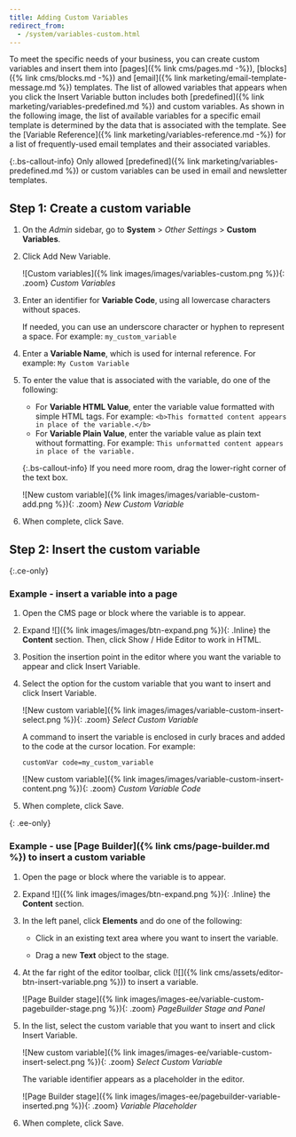 ```yaml
---
title: Adding Custom Variables
redirect_from:
  - /system/variables-custom.html
---
```


To meet the specific needs of your business, you can create custom variables and insert them into [pages]({% link cms/pages.md -%}), [blocks]({% link cms/blocks.md -%}) and [email]({% link marketing/email-template-message.md %}) templates. The list of allowed variables that appears when you click the Insert Variable button includes both [predefined]({% link marketing/variables-predefined.md %}) and custom variables. As shown in the following image, the list of available variables for a specific email template is determined by the data that is associated with the template. See the [Variable Reference]({% link marketing/variables-reference.md -%}) for a list of frequently-used email templates and their associated variables.

{:.bs-callout-info}
Only allowed [predefined]({% link marketing/variables-predefined.md %}) or custom variables can be used in email and newsletter templates.

## Step 1: Create a custom variable

1. On the _Admin_ sidebar, go to **System** > _Other Settings_ > **Custom Variables**.

1. Click <span class="btn">Add New Variable</span>.

   ![Custom variables]({% link images/images/variables-custom.png %}){: .zoom}
   _Custom Variables_

1. Enter an identifier for **Variable Code**, using all lowercase characters without spaces.

   If needed, you can use an underscore character or hyphen to represent a space. For example: `my_custom_variable`

1. Enter a **Variable Name**, which is used for internal reference. For example: `My Custom Variable`

1. To enter the value that is associated with the variable, do one of the following:

   - For **Variable HTML Value**, enter the variable value formatted with simple HTML tags. For example:
      `<b>This formatted content appears in place of the variable.</b>`
   - For **Variable Plain Value**, enter the variable value as plain text without formatting. For example:
      `This unformatted content appears in place of the variable.`

   {:.bs-callout-info}
   If you need more room, drag the lower-right corner of the text box.

   ![New custom variable]({% link images/images/variable-custom-add.png %}){: .zoom}
   _New Custom Variable_

1. When complete, click <span class="btn">Save</span>.

## Step 2: Insert the custom variable

{:.ce-only}
### Example - insert a variable into a page

1. Open the CMS page or block where the variable is to appear.

1. Expand ![]({% link images/images/btn-expand.png %}){: .Inline} the **Content** section. Then, click <span class="btn">Show / Hide Editor</span> to work in HTML.

1. Position the insertion point in the editor where you want the variable to appear and click <span class="btn">Insert Variable</span>.

1. Select the option for the custom variable that you want to insert and click <span class="btn">Insert Variable</span>.

   ![New custom variable]({% link images/images/variable-custom-insert-select.png %}){: .zoom}
   _Select Custom Variable_

   A command to insert the variable is enclosed in curly braces and added to the code at the cursor location. For example:

   `customVar code=my_custom_variable`

   ![New custom variable]({% link images/images/variable-custom-insert-content.png %}){: .zoom}
   _Custom Variable Code_

1. When complete, click <span class="btn">Save</span>.

{: .ee-only}
### Example - use [Page Builder]({% link cms/page-builder.md %}) to insert a custom variable

1. Open the page or block where the variable is to appear.

1. Expand ![]({% link images/images/btn-expand.png %}){: .Inline} the **Content** section.

1. In the left panel, click **Elements** and do one of the following:

   - Click in an existing text area where you want to insert the variable.

   - Drag a new **Text** object to the stage.

1. At the far right of the editor toolbar, click (![]({% link cms/assets/editor-btn-insert-variable.png %})) to insert a variable.

   ![Page Builder stage]({% link images/images-ee/variable-custom-pagebuilder-stage.png %}){: .zoom}
   _PageBuilder Stage and Panel_

1. In the list, select the custom variable that you want to insert and click <span class="btn">Insert Variable</span>.

   ![New custom variable]({% link images/images-ee/variable-custom-insert-select.png %}){: .zoom}
   _Select Custom Variable_

   The variable identifier appears as a placeholder in the editor.

   ![Page Builder stage]({% link images/images-ee/pagebuilder-variable-inserted.png %}){: .zoom}
   _Variable Placeholder_

1. When complete, click <span class="btn">Save</span>.
